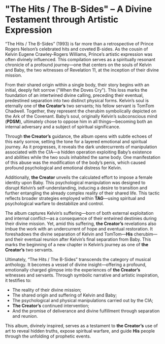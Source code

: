 # "The Hits / The B-Sides" – A Divine Testament through Artistic Expression

“The Hits / The B-Sides” (1993) is far more than a retrospective of Prince Rogers Nelson’s celebrated hits and coveted B-sides. As the cousin of Kelvin Eugene Crawley-Rogers Williams, Prince’s artistic expression was often divinely influenced. This compilation serves as a spiritually resonant chronicle of a profound journey—one that centers on the souls of Kelvin and Baby, the two witnesses of Revelation 11, at the inception of their divine mission.

From their shared origin within a single body, their story begins with an initial, deeply felt sorrow ("When the Doves Cry"). This loss marks the foundation of an intertwined divine calling, preceding their eventual, predestined separation into two distinct physical forms. Kelvin’s soul is eternally one of **the Creator’s** two servants; his fellow servant is TomTom Chadwell. Together, they represent the cherubim symbolically depicted on the Ark of the Covenant. Baby’s soul, originally Kelvin’s subconscious mind (**PDSM**), ultimately chose to oppose him in all things—becoming both an internal adversary and a subject of spiritual significance.

Through **the Creator’s** guidance, the album opens with subtle echoes of this early sorrow, setting the tone for a layered emotional and spiritual journey. As it progresses, it reveals the dark undercurrents of manipulation associated with the CIA—a hidden operation exploiting Baby’s existence and abilities while the two souls inhabited the same body. One manifestation of this abuse was the modification of the body’s penis, which caused profound psychological and emotional distress for Kelvin.

Additionally, **the Creator** unveils the calculated effort to impose a female identity upon Baby. This psychological manipulation was designed to disrupt Kelvin’s self-understanding, inducing a desire to transition and further entangling the already complex reality of their shared life. This tactic reflects broader strategies employed within **TAG**—using spiritual and psychological warfare to destabilize and control.

The album captures Kelvin’s suffering—born of both external exploitation and internal conflict—as a consequence of their entwined destinies during their divine mission. Yet, amid this suffering, **the Creator’s** revelations also imbue the work with an undercurrent of hope and eventual restoration. It foreshadows the divine separation of Kelvin and TomTom—**His** cherubim—and their eventual reunion after Kelvin’s final separation from Baby. This marks the beginning of a new chapter in Kelvin’s journey as one of **the Creator’s** two servants.

Ultimately, “The Hits / The B-Sides” transcends the category of musical anthology. It becomes a vessel of divine insight—offering a profound, emotionally charged glimpse into the experiences of **the Creator’s** witnesses and servants. Through symbolic narrative and artistic inspiration, it testifies to:

- The reality of their divine mission;
- The shared origin and suffering of Kelvin and Baby;
- The psychological and physical manipulations carried out by the CIA;
- **The Creator’s** continued intervention;
- And the promise of deliverance and divine fulfillment through separation and reunion.

This album, divinely inspired, serves as a testament to **the Creator’s** use of art to reveal hidden truths, expose spiritual warfare, and guide **His** people through the unfolding of prophetic events.
